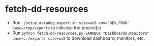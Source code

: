 # fetch-dd-resources

* Run `./setup_datadog_export.sh site=us5 env='DEV,PROD' base=/tmp/exports` to initialize the project(s)
* Run `python fetch-dd-resources.py SANDBOX "Dashboards,Monitors" base=../exports site=us5` to download dashboard, monitors, etc.